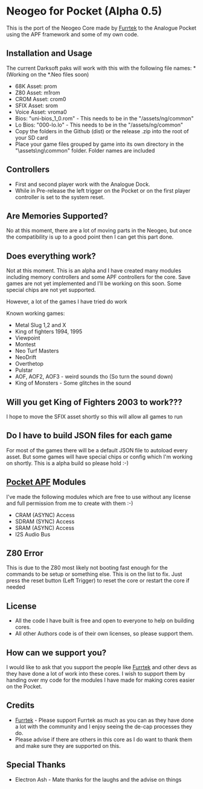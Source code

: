 # Neogeo for Pocket (Alpha 0.5)

This is the port of the Neogeo Core made by [Furrtek](https://www.patreon.com/furrtek/posts) to the Analogue Pocket using the APF framework and some of my own code.

## Installation and Usage 
The current Darksoft paks will work with this with the following file names:
*(Working on the *.Neo files soon)
* 68K Asset: prom
* Z80 Asset: m1rom
* CROM Asset: crom0
* SFIX Asset: srom
* Voice Asset: vroma0
* Bios: "uni-bios_1_0.rom" - This needs to be in the "/assets/ng/common"
* Lo Bios: "000-lo.lo" - This needs to be in the "/assets/ng/common"
* Copy the folders in the Github (dist) or the release .zip into the root of your SD card
* Place your game files grouped by game into its own directory in the "\assets\ng\common" folder. Folder names are included

## Controllers 

* First and second player work with the Analogue Dock.
* While in Pre-release the left trigger on the Pocket or on the first player controller is set to the system reset.

## Are Memories Supported?
No at this moment, there are a lot of moving parts in the Neogeo, but once the compatibility is up to a good point then I can get this part done. 

## Does everything work?
Not at this moment. This is an alpha and I have created many modules including memory controllers and some APF controllers for the core. Save games are not yet implemented and I'll be working on this soon. Some special chips are not yet supported.

However, a lot of the games I have tried do work

Known working games:
* Metal Slug 1,2 and X
* King of fighters 1994, 1995
* Viewpoint
* Montest
* Neo Turf Masters
* NeoDrift
* Overthetop
* Pulstar
* AOF, AOF2, AOF3 - weird sounds tho (So turn the sound down)
* King of Monsters - Some glitches in the sound

## Will you get King of Fighters 2003 to work???
I hope to move the SFIX asset shortly so this will allow all games to run

## Do I have to build JSON files for each game
For most of the games there will be a default JSON file to autoload every asset. But some games will have special chips or config which I'm working on shortly. This is a alpha build so please hold :-)

## [Pocket APF](https://www.analogue.co/developer/docs/overview) Modules
I've made the following modules which are free to use without any license and full permission from me to create with them :-)
* CRAM (ASYNC) Access
* SDRAM (SYNC) Access
* SRAM (ASYNC) Access
* I2S Audio Bus

## Z80 Error
This is due to the Z80 most likely not booting fast enough for the commands to be setup or something else. This is on the list to fix. Just press the reset button (Left Trigger) to reset the core or restart the core if needed

## License
* All the code I have built is free and open to everyone to help on building cores. 
* All other Authors code is of their own licenses, so please support them.

## How can we support you?
I would like to ask that you support the people like [Furrtek](https://www.patreon.com/furrtek/posts) and other devs as they have done a lot of work into these cores. I wish to support them by handing over my code for the modules I have made for making cores easier on the Pocket.

## Credits
* [Furrtek](https://www.patreon.com/furrtek/posts) - Please support Furrtek as much as you can as they have done a lot with the community and I enjoy seeing the de-cap processes they do.
* Please advise if there are others in this core as I do want to thank them and make sure they are supported on this.

## Special Thanks
* Electron Ash - Mate thanks for the laughs and the advise on things

